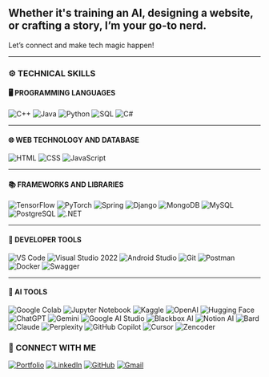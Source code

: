 ## Whether it's training an AI, designing a website, or crafting a story, I’m your go-to nerd.  
Let’s connect and make tech magic happen!

---

### ⚙️ TECHNICAL SKILLS

#### 🖥️ PROGRAMMING LANGUAGES  
![C++](https://img.shields.io/badge/C++-00599C?style=flat&logo=c%2B%2B&logoColor=white)
![Java](https://img.shields.io/badge/Java-007396?style=flat&logo=java&logoColor=white)
![Python](https://img.shields.io/badge/Python-3776AB?style=flat&logo=python&logoColor=white)
![SQL](https://img.shields.io/badge/SQL-4479A1?style=flat&logo=postgresql&logoColor=white)
![C#](https://img.shields.io/badge/C%23-239120?style=flat&logo=c-sharp&logoColor=white)

---

#### 🌐 WEB TECHNOLOGY AND DATABASE  
![HTML](https://img.shields.io/badge/HTML5-E34F26?style=flat&logo=html5&logoColor=white)
![CSS](https://img.shields.io/badge/CSS3-1572B6?style=flat&logo=css3&logoColor=white)
![JavaScript](https://img.shields.io/badge/JavaScript-F7DF1E?style=flat&logo=javascript&logoColor=black)

---

#### 📚 FRAMEWORKS AND LIBRARIES  
![TensorFlow](https://img.shields.io/badge/TensorFlow-FF6F00?style=flat&logo=tensorflow&logoColor=white)
![PyTorch](https://img.shields.io/badge/PyTorch-EE4C2C?style=flat&logo=pytorch&logoColor=white)
![Spring](https://img.shields.io/badge/Spring-6DB33F?style=flat&logo=spring&logoColor=white)
![Django](https://img.shields.io/badge/Django-092E20?style=flat&logo=django&logoColor=white)
![MongoDB](https://img.shields.io/badge/MongoDB-47A248?style=flat&logo=mongodb&logoColor=white)
![MySQL](https://img.shields.io/badge/MySQL-4479A1?style=flat&logo=mysql&logoColor=white)
![PostgreSQL](https://img.shields.io/badge/PostgreSQL-4169E1?style=flat&logo=postgresql&logoColor=white)
![.NET](https://img.shields.io/badge/.NET-512BD4?style=flat&logo=dotnet&logoColor=white)

---

#### 🧰 DEVELOPER TOOLS  
![VS Code](https://img.shields.io/badge/VS%20Code-007ACC?style=flat&logo=visual-studio-code&logoColor=white)
![Visual Studio 2022](https://img.shields.io/badge/Visual%20Studio%202022-5C2D91?style=flat&logo=visual-studio&logoColor=white)
![Android Studio](https://img.shields.io/badge/Android%20Studio-3DDC84?style=flat&logo=android-studio&logoColor=white)
![Git](https://img.shields.io/badge/Git-F05032?style=flat&logo=git&logoColor=white)
![Postman](https://img.shields.io/badge/Postman-FF6C37?style=flat&logo=postman&logoColor=white)
![Docker](https://img.shields.io/badge/Docker-2496ED?style=flat&logo=docker&logoColor=white)
![Swagger](https://img.shields.io/badge/Swagger-85EA2D?style=flat&logo=swagger&logoColor=black)

---

#### 🧠 AI TOOLS  
![Google Colab](https://img.shields.io/badge/Google%20Colab-F9AB00?style=flat&logo=googlecolab&logoColor=black)
![Jupyter Notebook](https://img.shields.io/badge/Jupyter-F37626?style=flat&logo=jupyter&logoColor=white)
![Kaggle](https://img.shields.io/badge/Kaggle-20BEFF?style=flat&logo=kaggle&logoColor=white)
![OpenAI](https://img.shields.io/badge/OpenAI-412991?style=flat&logo=openai&logoColor=white)
![Hugging Face](https://img.shields.io/badge/Hugging%20Face-FFD21F?style=flat&logo=huggingface&logoColor=black)
![ChatGPT](https://img.shields.io/badge/ChatGPT-10A37F?style=flat&logo=openai&logoColor=white)
![Gemini](https://img.shields.io/badge/Gemini-4285F4?style=flat&logo=google&logoColor=white)
![Google AI Studio](https://img.shields.io/badge/Google%20AI%20Studio-34A853?style=flat&logo=google&logoColor=white)
![Blackbox AI](https://img.shields.io/badge/Blackbox%20AI-000000?style=flat&logoColor=white)
![Notion AI](https://img.shields.io/badge/Notion%20AI-000000?style=flat&logo=notion&logoColor=white)
![Bard](https://img.shields.io/badge/Bard-4285F4?style=flat&logo=google&logoColor=white)
![Claude](https://img.shields.io/badge/Claude-5A4FCF?style=flat&logo=Anthropic&logoColor=white)
![Perplexity](https://img.shields.io/badge/Perplexity%20AI-1F1F1F?style=flat&logo=perplexity&logoColor=white)
![GitHub Copilot](https://img.shields.io/badge/GitHub%20Copilot-181717?style=flat&logo=github&logoColor=white)
![Cursor](https://img.shields.io/badge/Cursor%20AI-000000?style=flat&logo=visualstudiocode&logoColor=white)
![Zencoder](https://img.shields.io/badge/Zencoder-0F9D58?style=flat&logo=bitmovin&logoColor=white)

### 🤝 CONNECT WITH ME  
[![Portfolio](https://img.shields.io/badge/Portfolio-000?style=flat&logo=firefox&logoColor=white)](https://afrafalakh.journoportfolio.com)
[![LinkedIn](https://img.shields.io/badge/LinkedIn-0A66C2?style=flat&logo=linkedin&logoColor=white)](https://www.linkedin.com/in/afra-falakh-1a997328b/)
[![GitHub](https://img.shields.io/badge/GitHub-181717?style=flat&logo=github&logoColor=white)](https://github.com/afra16181falakh)
[![Gmail](https://img.shields.io/badge/Gmail-D14836?style=flat&logo=gmail&logoColor=white)](mailto:afraa1917@gmail.com)
